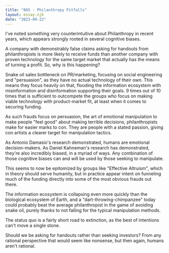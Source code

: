 ```yaml
---
title: "065 - Philanthropy Pitfalls"
layout: essay.njk
date: "2023-09-22"
---
```


I've noted something very counterintuitive about Philanthropy in recent years, which appears strongly rooted in several cognitive biases.


A company with demonstrably false claims asking for handouts from philanthropists is more likely to receive funds than another company with proven technology for the same target market that actually has the means of turning a profit. So, why is this happening?

Snake oil sales bottleneck on PR/marketing, focusing on social engineering and "persuasion", as they have no actual technology of their own. This means they focus heavily on that, flooding the information ecosystem with misinformation and disinformation supporting their goals. 9 times out of 10 times that is sufficient to outcompete the groups who focus on making viable technology with product-market fit, at least when it comes to securing funding.

As such frauds focus on persuasion, the art of emotional manipulation to make people "feel good" about making terrible decisions, philanthropists make for easier marks to con. They are people with a stated passion, giving con artists a clearer target for manipulation tactics.

As Antonio Damasio's research demonstrated, humans are emotional decision-makers. As Daniel Kahneman's research has demonstrated, they're also incredibly biased, in a myriad of ways. Any combination of those cognitive biases can and will be used by those seeking to manipulate.

This seems to now be epitomized by groups like "Effective Altruism", which in theory should serve humanity, but in practice appear intent on funneling much of the funding directly into some of the most obvious frauds out there.

The information ecosystem is collapsing even more quickly than the biological ecosystem of Earth, and a "dart-throwing-chimpanzee" today could probably beat the average philanthropist in the game of avoiding snake oil, purely thanks to not falling for the typical manipulation methods.

The status quo is a fairly short road to extinction, as the best of intentions can't move a single stone.

Should we be asking for handouts rather than seeking investors? From any rational perspective that would seem like nonsense, but then again, humans aren't rational.